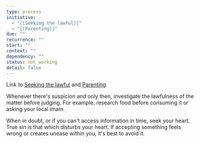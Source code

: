 ```yaml
---
type: process
initiative:
  - "[[Seeking the lawful]]"
  - "[[Parenting]]"
due: ""
recurrence: ""
start: ""
context: ""
dependency: ""
status: not working
detail: false
---
```


Link to [Seeking the lawful](Initiatives/worship/Seeking%20the%20lawful.md) and [Parenting](Initiatives/worship/Parenting.md)

Whenever there's suspicion and only then, investigate the lawfulness of the matter before judging. For example, research food before consuming it or asking your local imam.

When in doubt, or if you can't access information in time, seek your heart. True sin is that which disturbs your heart. If accepting something feels wrong or creates unease within you, it's best to avoid it.
